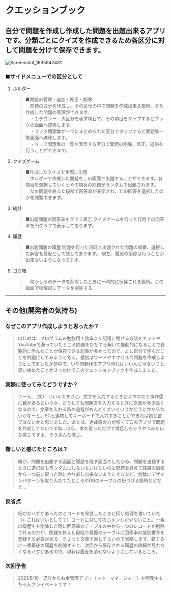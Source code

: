 # クエッションブック
## 自分で問題を作成し作成した問題を出題出来るアプリです。分類ごとにクイズを作成できるため各区分に対して問題を分けて保存できます。

![Screenshot_1635942431](https://user-images.githubusercontent.com/80320642/140059987-ff59bdf0-a72f-491c-97dd-1758232c16cb.png)

### ■サイドメニューでの区分として
 1. ホルダー 
    >■問題の管理・追加・修正・削除  
    >　問題の区分を作成し、その区分の中で問題を作成出来る箇所、また作成した問題の管理ができます.  
    >　・カテゴリー　大区分を表す項目で、その項目をタップするとブックの画面へ遷移します.    
    >　・ブック問題集が一つにまとめられた区分でタップすると問題集一覧画面へ遷移します。  
    >　・リーフ問題集の一覧を表示する区分で問題の削除、修正、追加を行うことができます。
  2. クイズゲーム
     >■作成したクイズを実際に出題  
     >　ホルダーで作成した問題をこの画面で出題することができます。各項目を選択していくとその項目の問題がランダムで出題されます。  
     >　なお問題を終えた段階で回答率が表示され、どの回答を選択したのかを閲覧できます。  
  3. 統計
     >■出題問題の回答率をグラフ表示
     >クイズゲームを行った日時での回答率を円グラフで表示してあります。　　
  4. 履歴
     >■出題問題の履歴
     >問題を行った日時と出題された問題の順番、選択した解答を履歴として残してあります。
     >現在、履歴の削除は行うことが出来ないようになってます。
  5. ゴミ箱
     >　何かしらのデータを削除したときに一時的に保存される箇所。この画面で物理的にデータを削除する  
  ___
## その他(開発者の気持ち)
### なぜこのアプリ作成しようと思ったか？
>はじめは、プログラムの勉強用で効率よく記憶に残せる方法をネットやYouTubeで漁っていたところ問題をひたすら解いて能動的になることで長期的に学んだことが保存できる記事が多かったので、よし自分で学んだことを問題にしてみようと考え。最初はワードやエクセルで問題を作成しようとしてましたが途中で、いや問題作るアプリ作ればいいんじゃない？と思い始めたことがきっかけでこのクエッションブックを作成しました.  

### 実際に使ってみてどうですか？
>うーん、（笑） いいんですけど、文字を入力するときにスマホだと操作感に難があるというか、どうしても問題文を入力するときに文章が多少長くなるので、文章を入れる時の過程がめんどくさいというかどうにかならないかなーと。PCと連携してキーボードで入力することができれば割と苦ではないかと思いました。あとは、達成感の方が強くてこのアプリで問題を作成してないですね...ほら、本を買っただけで満足しちゃうやつみたいな感じですよ、そうあんな感じ。

### 難しいと感じたところは？
>確か、問題を出題する画面と履歴を残す画面でしたかね、問題を出題するときに選択肢もランダムにしないといけないのと問題を終えて結果の画面から一つ前に戻った時にやり直し出来ないようにするなど、無駄にデザインパターンを取り入れてたところやDBのテーブルの紐づける箇所などなど...

### 反省点
>細かなバグがあったのとコードを見直したときに同じ処理を書いていた（←これはいいとして？）コードに対してのコメントが少ないこと。一番は履歴をを削除した時に回答率のテーブルの中から一つのレコードが削除されるのだが、問題を終えた段階で履歴のテーブルに回答率の識別番号を登録する必要がある、ちょっと文章で表しずらいので省略します。要するに一番最後の履歴を削除すると、次回から保存される履歴の詳細が見れなくなるバグがあるので、現状は履歴を消せないようにしているところ。

### 次回予告
>2021/8/10　辺りからお金管理アプリ（マネーマネージャー）を開発中もちろんプライベートです！
